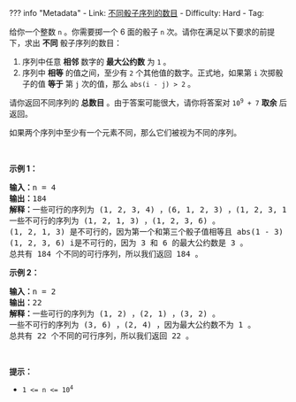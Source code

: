
??? info "Metadata"
    - Link: [不同骰子序列的数目](https://leetcode.cn/problems/number-of-distinct-roll-sequences)
    - Difficulty: Hard
    - Tag: 

<p>给你一个整数&nbsp;<code>n</code>&nbsp;。你需要掷一个 6 面的骰子&nbsp;<code>n</code>&nbsp;次。请你在满足以下要求的前提下，求出 <strong>不同</strong>&nbsp;骰子序列的数目：</p>

<ol>
	<li>序列中任意 <strong>相邻</strong>&nbsp;数字的 <strong>最大公约数</strong>&nbsp;为 <code>1</code>&nbsp;。</li>
	<li>序列中 <strong>相等</strong>&nbsp;的值之间，至少有 <code>2</code>&nbsp;个其他值的数字。正式地，如果第&nbsp;<code>i</code>&nbsp;次掷骰子的值 <strong>等于</strong>&nbsp;第&nbsp;<code>j</code>&nbsp;次的值，那么&nbsp;<code>abs(i - j) &gt; 2</code>&nbsp;。</li>
</ol>

<p>请你返回不同序列的 <strong>总数目</strong>&nbsp;。由于答案可能很大，请你将答案对&nbsp;<code>10<sup>9</sup> + 7</code>&nbsp;<strong>取余</strong>&nbsp;后返回。</p>

<p>如果两个序列中至少有一个元素不同，那么它们被视为不同的序列。</p>

<p>&nbsp;</p>

<p><strong>示例 1：</strong></p>

<pre>
<b>输入：</b>n = 4
<b>输出：</b>184
<b>解释：</b>一些可行的序列为 (1, 2, 3, 4) ，(6, 1, 2, 3) ，(1, 2, 3, 1) 等等。
一些不可行的序列为 (1, 2, 1, 3) ，(1, 2, 3, 6) 。
(1, 2, 1, 3) 是不可行的，因为第一个和第三个骰子值相等且 abs(1 - 3) = 2 （下标从 1 开始表示）。
(1, 2, 3, 6) i是不可行的，因为 3 和 6 的最大公约数是 3 。
总共有 184 个不同的可行序列，所以我们返回 184 。</pre>

<p><strong>示例 2：</strong></p>

<pre>
<b>输入：</b>n = 2
<b>输出：</b>22
<b>解释：</b>一些可行的序列为 (1, 2) ，(2, 1) ，(3, 2) 。
一些不可行的序列为 (3, 6) ，(2, 4) ，因为最大公约数不为 1 。
总共有 22 个不同的可行序列，所以我们返回 22 。
</pre>

<p>&nbsp;</p>

<p><strong>提示：</strong></p>

<ul>
	<li><code>1 &lt;= n &lt;= 10<sup>4</sup></code></li>
</ul>
